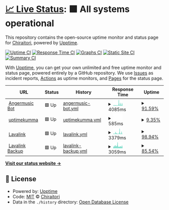 # [📈 Live Status](https://tathaha.github.io): <!--live status--> **🟩 All systems operational**

This repository contains the open-source uptime monitor and status page for [Chiraitori](https://tathaha.github.io), powered by [Upptime](https://github.com/upptime/upptime).

[![Uptime CI](https://github.com/tathaha/uptimes/workflows/Uptime%20CI/badge.svg)](https://github.com/tathaha/uptimes/actions?query=workflow%3A%22Uptime+CI%22)
[![Response Time CI](https://github.com/tathaha/uptimes/workflows/Response%20Time%20CI/badge.svg)](https://github.com/tathaha/uptimes/actions?query=workflow%3A%22Response+Time+CI%22)
[![Graphs CI](https://github.com/tathaha/uptimes/workflows/Graphs%20CI/badge.svg)](https://github.com/tathaha/uptimes/actions?query=workflow%3A%22Graphs+CI%22)
[![Static Site CI](https://github.com/tathaha/uptimes/workflows/Static%20Site%20CI/badge.svg)](https://github.com/tathaha/uptimes/actions?query=workflow%3A%22Static+Site+CI%22)
[![Summary CI](https://github.com/tathaha/uptimes/workflows/Summary%20CI/badge.svg)](https://github.com/tathaha/uptimes/actions?query=workflow%3A%22Summary+CI%22)

With [Upptime](https://upptime.js.org), you can get your own unlimited and free uptime monitor and status page, powered entirely by a GitHub repository. We use [Issues](https://github.com/tathaha/uptimes/issues) as incident reports, [Actions](https://github.com/tathaha/uptimes/actions) as uptime monitors, and [Pages](https://tathaha.github.io) for the status page.

<!--start: status pages-->
<!-- This summary is generated by Upptime (https://github.com/upptime/upptime) -->
<!-- Do not edit this manually, your changes will be overwritten -->
<!-- prettier-ignore -->
| URL | Status | History | Response Time | Uptime |
| --- | ------ | ------- | ------------- | ------ |
| <img alt="" src="https://favicons.githubusercontent.com/www.angermusic.ga" height="13"> [Angermusic Bot](https://www.angermusic.ga) | 🟩 Up | [angermusic-bot.yml](https://github.com/tathaha/bruhuptime/commits/HEAD/history/angermusic-bot.yml) | <details><summary><img alt="Response time graph" src="./graphs/angermusic-bot/response-time-week.png" height="20"> 4085ms</summary><br><a href="https://tathaha.github.io/history/angermusic-bot"><img alt="Response time 4000" src="https://img.shields.io/endpoint?url=https%3A%2F%2Fraw.githubusercontent.com%2Ftathaha%2Fbruhuptime%2FHEAD%2Fapi%2Fangermusic-bot%2Fresponse-time.json"></a><br><a href="https://tathaha.github.io/history/angermusic-bot"><img alt="24-hour response time 853" src="https://img.shields.io/endpoint?url=https%3A%2F%2Fraw.githubusercontent.com%2Ftathaha%2Fbruhuptime%2FHEAD%2Fapi%2Fangermusic-bot%2Fresponse-time-day.json"></a><br><a href="https://tathaha.github.io/history/angermusic-bot"><img alt="7-day response time 4085" src="https://img.shields.io/endpoint?url=https%3A%2F%2Fraw.githubusercontent.com%2Ftathaha%2Fbruhuptime%2FHEAD%2Fapi%2Fangermusic-bot%2Fresponse-time-week.json"></a><br><a href="https://tathaha.github.io/history/angermusic-bot"><img alt="30-day response time 4000" src="https://img.shields.io/endpoint?url=https%3A%2F%2Fraw.githubusercontent.com%2Ftathaha%2Fbruhuptime%2FHEAD%2Fapi%2Fangermusic-bot%2Fresponse-time-month.json"></a><br><a href="https://tathaha.github.io/history/angermusic-bot"><img alt="1-year response time 4000" src="https://img.shields.io/endpoint?url=https%3A%2F%2Fraw.githubusercontent.com%2Ftathaha%2Fbruhuptime%2FHEAD%2Fapi%2Fangermusic-bot%2Fresponse-time-year.json"></a></details> | <details><summary><a href="https://tathaha.github.io/history/angermusic-bot">91.59%</a></summary><a href="https://tathaha.github.io/history/angermusic-bot"><img alt="All-time uptime 91.32%" src="https://img.shields.io/endpoint?url=https%3A%2F%2Fraw.githubusercontent.com%2Ftathaha%2Fbruhuptime%2FHEAD%2Fapi%2Fangermusic-bot%2Fuptime.json"></a><br><a href="https://tathaha.github.io/history/angermusic-bot"><img alt="24-hour uptime 87.53%" src="https://img.shields.io/endpoint?url=https%3A%2F%2Fraw.githubusercontent.com%2Ftathaha%2Fbruhuptime%2FHEAD%2Fapi%2Fangermusic-bot%2Fuptime-day.json"></a><br><a href="https://tathaha.github.io/history/angermusic-bot"><img alt="7-day uptime 91.59%" src="https://img.shields.io/endpoint?url=https%3A%2F%2Fraw.githubusercontent.com%2Ftathaha%2Fbruhuptime%2FHEAD%2Fapi%2Fangermusic-bot%2Fuptime-week.json"></a><br><a href="https://tathaha.github.io/history/angermusic-bot"><img alt="30-day uptime 91.32%" src="https://img.shields.io/endpoint?url=https%3A%2F%2Fraw.githubusercontent.com%2Ftathaha%2Fbruhuptime%2FHEAD%2Fapi%2Fangermusic-bot%2Fuptime-month.json"></a><br><a href="https://tathaha.github.io/history/angermusic-bot"><img alt="1-year uptime 91.32%" src="https://img.shields.io/endpoint?url=https%3A%2F%2Fraw.githubusercontent.com%2Ftathaha%2Fbruhuptime%2FHEAD%2Fapi%2Fangermusic-bot%2Fuptime-year.json"></a></details>
| <img alt="" src="https://favicons.githubusercontent.com/second.animeuptime.ml" height="13"> [uptimekumma](https://second.animeuptime.ml) | 🟩 Up | [uptimekumma.yml](https://github.com/tathaha/bruhuptime/commits/HEAD/history/uptimekumma.yml) | <details><summary><img alt="Response time graph" src="./graphs/uptimekumma/response-time-week.png" height="20"> 585ms</summary><br><a href="https://tathaha.github.io/history/uptimekumma"><img alt="Response time 585" src="https://img.shields.io/endpoint?url=https%3A%2F%2Fraw.githubusercontent.com%2Ftathaha%2Fbruhuptime%2FHEAD%2Fapi%2Fuptimekumma%2Fresponse-time.json"></a><br><a href="https://tathaha.github.io/history/uptimekumma"><img alt="24-hour response time 585" src="https://img.shields.io/endpoint?url=https%3A%2F%2Fraw.githubusercontent.com%2Ftathaha%2Fbruhuptime%2FHEAD%2Fapi%2Fuptimekumma%2Fresponse-time-day.json"></a><br><a href="https://tathaha.github.io/history/uptimekumma"><img alt="7-day response time 585" src="https://img.shields.io/endpoint?url=https%3A%2F%2Fraw.githubusercontent.com%2Ftathaha%2Fbruhuptime%2FHEAD%2Fapi%2Fuptimekumma%2Fresponse-time-week.json"></a><br><a href="https://tathaha.github.io/history/uptimekumma"><img alt="30-day response time 585" src="https://img.shields.io/endpoint?url=https%3A%2F%2Fraw.githubusercontent.com%2Ftathaha%2Fbruhuptime%2FHEAD%2Fapi%2Fuptimekumma%2Fresponse-time-month.json"></a><br><a href="https://tathaha.github.io/history/uptimekumma"><img alt="1-year response time 585" src="https://img.shields.io/endpoint?url=https%3A%2F%2Fraw.githubusercontent.com%2Ftathaha%2Fbruhuptime%2FHEAD%2Fapi%2Fuptimekumma%2Fresponse-time-year.json"></a></details> | <details><summary><a href="https://tathaha.github.io/history/uptimekumma">9.35%</a></summary><a href="https://tathaha.github.io/history/uptimekumma"><img alt="All-time uptime 6.22%" src="https://img.shields.io/endpoint?url=https%3A%2F%2Fraw.githubusercontent.com%2Ftathaha%2Fbruhuptime%2FHEAD%2Fapi%2Fuptimekumma%2Fuptime.json"></a><br><a href="https://tathaha.github.io/history/uptimekumma"><img alt="24-hour uptime 65.44%" src="https://img.shields.io/endpoint?url=https%3A%2F%2Fraw.githubusercontent.com%2Ftathaha%2Fbruhuptime%2FHEAD%2Fapi%2Fuptimekumma%2Fuptime-day.json"></a><br><a href="https://tathaha.github.io/history/uptimekumma"><img alt="7-day uptime 9.35%" src="https://img.shields.io/endpoint?url=https%3A%2F%2Fraw.githubusercontent.com%2Ftathaha%2Fbruhuptime%2FHEAD%2Fapi%2Fuptimekumma%2Fuptime-week.json"></a><br><a href="https://tathaha.github.io/history/uptimekumma"><img alt="30-day uptime 6.22%" src="https://img.shields.io/endpoint?url=https%3A%2F%2Fraw.githubusercontent.com%2Ftathaha%2Fbruhuptime%2FHEAD%2Fapi%2Fuptimekumma%2Fuptime-month.json"></a><br><a href="https://tathaha.github.io/history/uptimekumma"><img alt="1-year uptime 6.22%" src="https://img.shields.io/endpoint?url=https%3A%2F%2Fraw.githubusercontent.com%2Ftathaha%2Fbruhuptime%2FHEAD%2Fapi%2Fuptimekumma%2Fuptime-year.json"></a></details>
| <img alt="" src="https://favicons.githubusercontent.com/lava.chirailava.tk" height="13"> [Lavalink](https://lava.chirailava.tk/metrics) | 🟩 Up | [lavalink.yml](https://github.com/tathaha/bruhuptime/commits/HEAD/history/lavalink.yml) | <details><summary><img alt="Response time graph" src="./graphs/lavalink/response-time-week.png" height="20"> 3379ms</summary><br><a href="https://tathaha.github.io/history/lavalink"><img alt="Response time 3345" src="https://img.shields.io/endpoint?url=https%3A%2F%2Fraw.githubusercontent.com%2Ftathaha%2Fbruhuptime%2FHEAD%2Fapi%2Flavalink%2Fresponse-time.json"></a><br><a href="https://tathaha.github.io/history/lavalink"><img alt="24-hour response time 625" src="https://img.shields.io/endpoint?url=https%3A%2F%2Fraw.githubusercontent.com%2Ftathaha%2Fbruhuptime%2FHEAD%2Fapi%2Flavalink%2Fresponse-time-day.json"></a><br><a href="https://tathaha.github.io/history/lavalink"><img alt="7-day response time 3379" src="https://img.shields.io/endpoint?url=https%3A%2F%2Fraw.githubusercontent.com%2Ftathaha%2Fbruhuptime%2FHEAD%2Fapi%2Flavalink%2Fresponse-time-week.json"></a><br><a href="https://tathaha.github.io/history/lavalink"><img alt="30-day response time 3345" src="https://img.shields.io/endpoint?url=https%3A%2F%2Fraw.githubusercontent.com%2Ftathaha%2Fbruhuptime%2FHEAD%2Fapi%2Flavalink%2Fresponse-time-month.json"></a><br><a href="https://tathaha.github.io/history/lavalink"><img alt="1-year response time 3345" src="https://img.shields.io/endpoint?url=https%3A%2F%2Fraw.githubusercontent.com%2Ftathaha%2Fbruhuptime%2FHEAD%2Fapi%2Flavalink%2Fresponse-time-year.json"></a></details> | <details><summary><a href="https://tathaha.github.io/history/lavalink">98.94%</a></summary><a href="https://tathaha.github.io/history/lavalink"><img alt="All-time uptime 95.88%" src="https://img.shields.io/endpoint?url=https%3A%2F%2Fraw.githubusercontent.com%2Ftathaha%2Fbruhuptime%2FHEAD%2Fapi%2Flavalink%2Fuptime.json"></a><br><a href="https://tathaha.github.io/history/lavalink"><img alt="24-hour uptime 100.00%" src="https://img.shields.io/endpoint?url=https%3A%2F%2Fraw.githubusercontent.com%2Ftathaha%2Fbruhuptime%2FHEAD%2Fapi%2Flavalink%2Fuptime-day.json"></a><br><a href="https://tathaha.github.io/history/lavalink"><img alt="7-day uptime 98.94%" src="https://img.shields.io/endpoint?url=https%3A%2F%2Fraw.githubusercontent.com%2Ftathaha%2Fbruhuptime%2FHEAD%2Fapi%2Flavalink%2Fuptime-week.json"></a><br><a href="https://tathaha.github.io/history/lavalink"><img alt="30-day uptime 95.88%" src="https://img.shields.io/endpoint?url=https%3A%2F%2Fraw.githubusercontent.com%2Ftathaha%2Fbruhuptime%2FHEAD%2Fapi%2Flavalink%2Fuptime-month.json"></a><br><a href="https://tathaha.github.io/history/lavalink"><img alt="1-year uptime 95.88%" src="https://img.shields.io/endpoint?url=https%3A%2F%2Fraw.githubusercontent.com%2Ftathaha%2Fbruhuptime%2FHEAD%2Fapi%2Flavalink%2Fuptime-year.json"></a></details>
| <img alt="" src="https://favicons.githubusercontent.com/lava2.chirailava.tk" height="13"> [Lavalink Backup](https://lava2.chirailava.tk/metrics) | 🟩 Up | [lavalink-backup.yml](https://github.com/tathaha/bruhuptime/commits/HEAD/history/lavalink-backup.yml) | <details><summary><img alt="Response time graph" src="./graphs/lavalink-backup/response-time-week.png" height="20"> 3059ms</summary><br><a href="https://tathaha.github.io/history/lavalink-backup"><img alt="Response time 2490" src="https://img.shields.io/endpoint?url=https%3A%2F%2Fraw.githubusercontent.com%2Ftathaha%2Fbruhuptime%2FHEAD%2Fapi%2Flavalink-backup%2Fresponse-time.json"></a><br><a href="https://tathaha.github.io/history/lavalink-backup"><img alt="24-hour response time 636" src="https://img.shields.io/endpoint?url=https%3A%2F%2Fraw.githubusercontent.com%2Ftathaha%2Fbruhuptime%2FHEAD%2Fapi%2Flavalink-backup%2Fresponse-time-day.json"></a><br><a href="https://tathaha.github.io/history/lavalink-backup"><img alt="7-day response time 3059" src="https://img.shields.io/endpoint?url=https%3A%2F%2Fraw.githubusercontent.com%2Ftathaha%2Fbruhuptime%2FHEAD%2Fapi%2Flavalink-backup%2Fresponse-time-week.json"></a><br><a href="https://tathaha.github.io/history/lavalink-backup"><img alt="30-day response time 2490" src="https://img.shields.io/endpoint?url=https%3A%2F%2Fraw.githubusercontent.com%2Ftathaha%2Fbruhuptime%2FHEAD%2Fapi%2Flavalink-backup%2Fresponse-time-month.json"></a><br><a href="https://tathaha.github.io/history/lavalink-backup"><img alt="1-year response time 2490" src="https://img.shields.io/endpoint?url=https%3A%2F%2Fraw.githubusercontent.com%2Ftathaha%2Fbruhuptime%2FHEAD%2Fapi%2Flavalink-backup%2Fresponse-time-year.json"></a></details> | <details><summary><a href="https://tathaha.github.io/history/lavalink-backup">85.54%</a></summary><a href="https://tathaha.github.io/history/lavalink-backup"><img alt="All-time uptime 84.73%" src="https://img.shields.io/endpoint?url=https%3A%2F%2Fraw.githubusercontent.com%2Ftathaha%2Fbruhuptime%2FHEAD%2Fapi%2Flavalink-backup%2Fuptime.json"></a><br><a href="https://tathaha.github.io/history/lavalink-backup"><img alt="24-hour uptime 98.90%" src="https://img.shields.io/endpoint?url=https%3A%2F%2Fraw.githubusercontent.com%2Ftathaha%2Fbruhuptime%2FHEAD%2Fapi%2Flavalink-backup%2Fuptime-day.json"></a><br><a href="https://tathaha.github.io/history/lavalink-backup"><img alt="7-day uptime 85.54%" src="https://img.shields.io/endpoint?url=https%3A%2F%2Fraw.githubusercontent.com%2Ftathaha%2Fbruhuptime%2FHEAD%2Fapi%2Flavalink-backup%2Fuptime-week.json"></a><br><a href="https://tathaha.github.io/history/lavalink-backup"><img alt="30-day uptime 84.73%" src="https://img.shields.io/endpoint?url=https%3A%2F%2Fraw.githubusercontent.com%2Ftathaha%2Fbruhuptime%2FHEAD%2Fapi%2Flavalink-backup%2Fuptime-month.json"></a><br><a href="https://tathaha.github.io/history/lavalink-backup"><img alt="1-year uptime 84.73%" src="https://img.shields.io/endpoint?url=https%3A%2F%2Fraw.githubusercontent.com%2Ftathaha%2Fbruhuptime%2FHEAD%2Fapi%2Flavalink-backup%2Fuptime-year.json"></a></details>

<!--end: status pages-->

[**Visit our status website →**](https://tathaha.github.io)

## 📄 License

- Powered by: [Upptime](https://github.com/upptime/upptime)
- Code: [MIT](./LICENSE) © [Chiraitori](https://tathaha.github.io)
- Data in the `./history` directory: [Open Database License](https://opendatacommons.org/licenses/odbl/1-0/)
